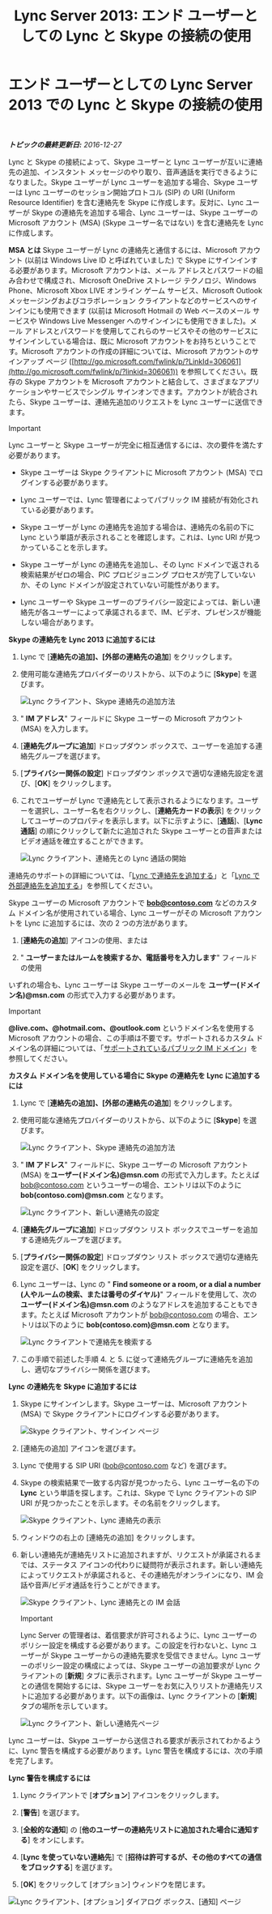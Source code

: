 ﻿---
title: 'Lync Server 2013: エンド ユーザーとしての Lync と Skype の接続の使用'
TOCTitle: エンド ユーザーとしての Lync と Skype の接続の使用
ms:assetid: ad22f731-118c-4349-8790-b1a72941cbdd
ms:mtpsurl: https://technet.microsoft.com/ja-jp/library/Dn440175(v=OCS.15)
ms:contentKeyID: 59602763
ms.date: 12/28/2016
mtps_version: v=OCS.15
ms.translationtype: HT
---

# エンド ユーザーとしての Lync Server 2013 での Lync と Skype の接続の使用

 

_**トピックの最終更新日:** 2016-12-27_

Lync と Skype の接続によって、Skype ユーザーと Lync ユーザーが互いに連絡先の追加、インスタント メッセージのやり取り、音声通話を実行できるようになりました。Skype ユーザーが Lync ユーザーを追加する場合、Skype ユーザーは Lync ユーザーのセッション開始プロトコル (SIP) の URI (Uniform Resource Identifier) を含む連絡先を Skype に作成します。反対に、Lync ユーザーが Skype の連絡先を追加する場合、Lync ユーザーは、Skype ユーザーの Microsoft アカウント (MSA) (Skype ユーザー名ではない) を含む連絡先を Lync に作成します。

**MSA とは** Skype ユーザーが Lync の連絡先と通信するには、Microsoft アカウント (以前は Windows Live ID と呼ばれていました) で Skype にサインインする必要があります。Microsoft アカウントは、メール アドレスとパスワードの組み合わせで構成され、Microsoft OneDrive ストレージ テクノロジ、Windows Phone、Microsoft Xbox LIVE オンライン ゲーム サービス、Microsoft Outlook メッセージングおよびコラボレーション クライアントなどのサービスへのサインインにも使用できます (以前は Microsoft Hotmail の Web ベースのメール サービスや Windows Live Messenger へのサインインにも使用できました)。メール アドレスとパスワードを使用してこれらのサービスやその他のサービスにサインインしている場合は、既に Microsoft アカウントをお持ちということです。Microsoft アカウントの作成の詳細については、Microsoft アカウントのサインアップ ページ ([http://go.microsoft.com/fwlink/p/?LinkId=306061](http://go.microsoft.com/fwlink/p/?linkid=306061)) を参照してください。既存の Skype アカウントを Microsoft アカウントと結合して、さまざまなアプリケーションやサービスでシングル サインオンできます。アカウントが統合されたら、Skype ユーザーは、連絡先追加のリクエストを Lync ユーザーに送信できます。


> [!IMPORTANT]
> Lync ユーザーと Skype ユーザーが完全に相互通信するには、次の要件を満たす必要があります。 
> <UL>
> <LI>
> <P>Skype ユーザーは Skype クライアントに Microsoft アカウント (MSA) でログインする必要があります。</P>
> <LI>
> <P>Lync ユーザーでは、Lync 管理者によってパブリック IM 接続が有効化されている必要があります。</P>
> <LI>
> <P>Skype ユーザーが Lync の連絡先を追加する場合は、連絡先の名前の下に Lync という単語が表示されることを確認します。これは、Lync URI が見つかっていることを示します。</P>
> <LI>
> <P>Skype ユーザーが Lync の連絡先を追加し、その Lync ドメインで返される検索結果がゼロの場合、PIC プロビジョニング プロセスが完了していないか、その Lync ドメインが設定されていない可能性があります。</P>
> <LI>
> <P>Lync ユーザーや Skype ユーザーのプライバシー設定によっては、新しい連絡先が各ユーザーによって承諾されるまで、IM、ビデオ、プレゼンスが機能しない場合があります。</P></LI></UL>



**Skype の連絡先を Lync 2013 に追加するには**

1.  Lync で \[**連絡先の追加\]、\[外部の連絡先の追加**\] をクリックします。

2.  使用可能な連絡先プロバイダーのリストから、以下のように \[**Skype**\] を選びます。
    
    ![Lync クライアント、Skype 連絡先の追加方法](images/Dn440175.ac4e2f21-c1d9-47d8-b99e-d49fe4eb36d7(OCS.15).jpg "Lync クライアント、Skype 連絡先の追加方法")

3.  " **IM アドレス**" フィールドに Skype ユーザーの Microsoft アカウント (MSA) を入力します。

4.  \[**連絡先グループに追加**\] ドロップダウン ボックスで、ユーザーを追加する連絡先グループを選びます。

5.  \[**プライバシー関係の設定**\] ドロップダウン ボックスで適切な連絡先設定を選び、\[**OK**\] をクリックします。

6.  これでユーザーが Lync で連絡先として表示されるようになります。ユーザーを選択し、ユーザー名を右クリックし、\[**連絡先カードの表示**\] をクリックしてユーザーのプロパティを表示します。以下に示すように、\[**通話**\]、\[**Lync 通話**\] の順にクリックして新たに追加された Skype ユーザーとの音声またはビデオ通話を確立することができます。
    
    ![Lync クライアント、連絡先との Lync 通話の開始](images/Dn440175.cd7cb21a-87f7-4bfa-b30c-980d4098d226(OCS.15).jpg "Lync クライアント、連絡先との Lync 通話の開始")

連絡先のサポートの詳細については、「[Lync で連絡先を追加する](http://office.microsoft.com/ja-jp/office365-lync-online-help/add-a-contact-in-lync-ha102828922.aspx)」と「[Lync で外部連絡先を追加する](http://office.microsoft.com/ja-jp/office365-lync-online-help/add-an-external-contact-in-lync-ha104038998.aspx?ctt=5%26origin=ha102828922)」を参照してください。

Skype ユーザーの Microsoft アカウントで <strong>bob@contoso.com</strong> などのカスタム ドメイン名が使用されている場合、Lync ユーザーがその Microsoft アカウントを Lync に追加するには、次の 2 つの方法があります。

1.  \[**連絡先の追加**\] アイコンの使用、または

2.  " **ユーザーまたはルームを検索するか、電話番号を入力します**" フィールドの使用

いずれの場合も、Lync ユーザーは Skype ユーザーのメールを <strong>ユーザー(ドメイン名)@msn.com</strong> の形式で入力する必要があります。


> [!IMPORTANT]
> <STRONG>@live.com、@hotmail.com、@outlook.com</STRONG> というドメイン名を使用する Microsoft アカウントの場合、この手順は不要です。サポートされるカスタム ドメイン名の詳細については、「<A href="http://support.microsoft.com/kb/897567">サポートされているパブリック IM ドメイン</A>」を参照してください。



**カスタム ドメイン名を使用している場合に Skype の連絡先を Lync に追加するには**

1.  Lync で \[**連絡先の追加\]、\[外部の連絡先の追加**\] をクリックします。

2.  使用可能な連絡先プロバイダーのリストから、以下のように \[**Skype**\] を選びます。
    
    ![Lync クライアント、Skype 連絡先の追加方法](images/Dn440175.ac4e2f21-c1d9-47d8-b99e-d49fe4eb36d7(OCS.15).jpg "Lync クライアント、Skype 連絡先の追加方法")

3.  " **IM アドレス**" フィールドに、Skype ユーザーの Microsoft アカウント (MSA) を<strong>ユーザー(ドメイン名)@msn.com</strong> の形式で入力します。たとえば bob@contoso.com というユーザーの場合、エントリは以下のように <strong>bob(contoso.com)@msn.com</strong> となります。
    
    ![Lync クライアント、新しい連絡先の設定](images/Dn440175.422e69b5-2c0c-4260-858f-f10309af772f(OCS.15).jpg "Lync クライアント、新しい連絡先の設定")

4.  \[**連絡先グループに追加**\] ドロップダウン リスト ボックスでユーザーを追加する連絡先グループを選びます。

5.  \[**プライバシー関係の設定**\] ドロップダウン リスト ボックスで適切な連絡先設定を選び、\[**OK**\] をクリックします。

6.  Lync ユーザーは、Lync の " **Find someone or a room, or a dial a number (人やルームの検索、または番号のダイヤル)**" フィールドを使用して、次の<strong>ユーザー(ドメイン名)@msn.com</strong> のようなアドレスを追加することもできます。たとえば Microsoft アカウントが bob@contoso.com の場合、エントリは以下のように <strong>bob(contoso.com)@msn.com</strong> となります。
    
    ![Lync クライアントで連絡先を検索する](images/Dn440175.69787db8-f9b9-49e5-b197-b90b10393301(OCS.15).jpg "Lync クライアントで連絡先を検索する")

7.  この手順で前述した手順 4. と 5. に従って連絡先グループに連絡先を追加し、適切なプライバシー関係を選びます。

**Lync の連絡先を Skype に追加するには**

1.  Skype にサインインします。Skype ユーザーは、Microsoft アカウント (MSA) で Skype クライアントにログインする必要があります。
    
    ![Skype クライアント、サインイン ページ](images/Dn440175.b4fd7c5a-be35-4205-80c7-872863b7a91d(OCS.15).jpg "Skype クライアント、サインイン ページ")

2.  \[連絡先の追加\] アイコンを選びます。

3.  Lync で使用する SIP URI (bob@contoso.com など) を選びます。

4.  Skype の検索結果で一致する内容が見つかったら、Lync ユーザー名の下の **Lync** という単語を探します。これは、Skype で Lync クライアントの SIP URI が見つかったことを示します。その名前をクリックします。
    
    ![Skype クライアント、Lync 連絡先の表示](images/Dn440175.4e690a72-1a54-4442-89cf-0fb45ac5f56a(OCS.15).jpg "Skype クライアント、Lync 連絡先の表示")

5.  ウィンドウの右上の \[連絡先の追加\] をクリックします。

6.  新しい連絡先が連絡先リストに追加されますが、リクエストが承諾されるまでは、ステータス アイコンの代わりに疑問符が表示されます。新しい連絡先によってリクエストが承諾されると、その連絡先がオンラインになり、IM 会話や音声/ビデオ通話を行うことができます。
    
    ![Skype クライアント、Lync 連絡先との IM 会話](images/Dn440175.86ca6f81-4db9-45ba-8511-1f7541aaf066(OCS.15).jpg "Skype クライアント、Lync 連絡先との IM 会話")
    

    > [!IMPORTANT]
    > Lync Server の管理者は、着信要求が許可されるように、Lync ユーザーのポリシー設定を構成する必要があります。この設定を行わないと、Lync ユーザーが Skype ユーザーからの連絡先要求を受信できません。Lync ユーザーのポリシー設定の構成によっては、Skype ユーザーの追加要求が Lync クライアントの [<STRONG>新規</STRONG>] タブに表示されます。Lync ユーザーが Skype ユーザーとの通信を開始するには、Skype ユーザーをお気に入りリストか連絡先リストに追加する必要があります。以下の画像は、Lync クライアントの [<STRONG>新規</STRONG>] タブの場所を示しています。

    
    ![Lync クライアント、新しい連絡先ページ](images/Dn440175.b1cf8570-1401-47d9-ab14-b04f0d7e8a7a(OCS.15).jpg "Lync クライアント、新しい連絡先ページ")

Lync ユーザーは、Skype ユーザーから送信される要求が表示されてわかるように、Lync 警告を構成する必要があります。Lync 警告を構成するには、次の手順を完了します。

**Lync 警告を構成するには**

1.  Lync クライアントで \[**オプション**\] アイコンをクリックします。

2.  \[**警告**\] を選びます。

3.  \[**全般的な通知**\] の \[**他のユーザーの連絡先リストに追加された場合に通知する**\] をオンにします。

4.  \[**Lync を使っていない連絡先**\] で \[**招待は許可するが、その他のすべての通信をブロックする**\] を選びます。

5.  \[**OK**\] をクリックして \[オプション\] ウィンドウを閉じます。

![Lync クライアント、\[オプション\] ダイアログ ボックス、\[通知\] ページ](images/Dn440175.b36ed67f-f394-4f66-b60a-b74793001bfc(OCS.15).jpg "Lync クライアント、[オプション] ダイアログ ボックス、[通知] ページ")

